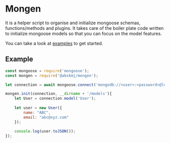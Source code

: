 # Mongen
It is a helper script to organise and initialize mongoose schemas, functions/methods and plugins. It takes care of the boiler plate code written to initialize mongoose models so that you can focus on the model features.  

You can take a look at [examples](https://github.com/abskmj/mongen-models) to get started.

## Example
```javascript
const mongoose = require('mongoose');
const mongen = require('@abskmj/mongen');

let connection = await mongoose.connect('mongodb://<user>:<password>@localhost:27017/test');

mongen.init(connection, __dirname + '/models'){
    let User = connection.model('User');
    
    let user = new User({
        name: "ABC",
        email: "abc@xyz.com"
    });
    
    console.log(user.toJSON());
});
```